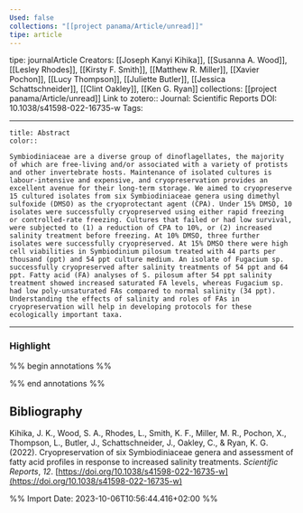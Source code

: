 ```yaml
---
Used: false
collections: "[[project panama/Article/unread]]"
tipe: article
---
```

tipe: journalArticle
Creators: [[Joseph Kanyi Kihika]], [[Susanna A. Wood]], [[Lesley Rhodes]], [[Kirsty F. Smith]], [[Matthew R. Miller]], [[Xavier Pochon]], [[Lucy Thompson]], [[Juliette Butler]], [[Jessica Schattschneider]], [[Clint Oakley]], [[Ken G. Ryan]]
collections: [[project panama/Article/unread]]
Link to zotero:: 
Journal: Scientific Reports
DOI: 10.1038/s41598-022-16735-w
Tags: 

---
```ad-note
title: Abstract
color:: 

Symbiodiniaceae are a diverse group of dinoflagellates, the majority of which are free-living and/or associated with a variety of protists and other invertebrate hosts. Maintenance of isolated cultures is labour-intensive and expensive, and cryopreservation provides an excellent avenue for their long-term storage. We aimed to cryopreserve 15 cultured isolates from six Symbiodiniaceae genera using dimethyl sulfoxide (DMSO) as the cryoprotectant agent (CPA). Under 15% DMSO, 10 isolates were successfully cryopreserved using either rapid freezing or controlled-rate freezing. Cultures that failed or had low survival, were subjected to (1) a reduction of CPA to 10%, or (2) increased salinity treatment before freezing. At 10% DMSO, three further isolates were successfully cryopreserved. At 15% DMSO there were high cell viabilities in Symbiodinium pilosum treated with 44 parts per thousand (ppt) and 54 ppt culture medium. An isolate of Fugacium sp. successfully cryopreserved after salinity treatments of 54 ppt and 64 ppt. Fatty acid (FA) analyses of S. pilosum after 54 ppt salinity treatment showed increased saturated FA levels, whereas Fugacium sp. had low poly-unsaturated FAs compared to normal salinity (34 ppt). Understanding the effects of salinity and roles of FAs in cryopreservation will help in developing protocols for these ecologically important taxa.

```

---
### Highlight

%% begin annotations %%

%% end annotations %%

## Bibliography

Kihika, J. K., Wood, S. A., Rhodes, L., Smith, K. F., Miller, M. R., Pochon, X., Thompson, L., Butler, J., Schattschneider, J., Oakley, C., & Ryan, K. G. (2022). Cryopreservation of six Symbiodiniaceae genera and assessment of fatty acid profiles in response to increased salinity treatments. _Scientific Reports_, _12_. [https://doi.org/10.1038/s41598-022-16735-w](https://doi.org/10.1038/s41598-022-16735-w)

%% Import Date: 2023-10-06T10:56:44.416+02:00 %%
